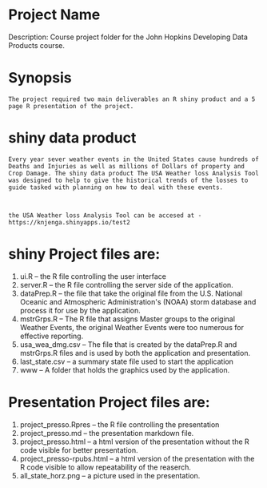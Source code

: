 # Project Name
  
  Description: Course project folder for the John Hopkins Developing Data Products course.
  
# Synopsis
    The project required two main deliverables an R shiny product and a 5 page R presentation of the project.
 
# shiny data product
    Every year sever weather events in the United States cause hundreds of Deaths and Injuries as well as millions of Dollars of property and Crop Damage. The shiny data product The USA Weather loss Analysis Tool was designed to help to give the historical trends of the losses to guide tasked with planning on how to deal with these events.
  
 
 
    the USA Weather loss Analysis Tool can be accesed at - https://knjenga.shinyapps.io/test2
 
 # shiny Project files are:
  1.	ui.R – the R file controlling the user interface
  2.	server.R – the R file controlling the server side of the application.
  3.	dataPrep.R – the file that take the original file from the U.S. National Oceanic and Atmospheric Administration's (NOAA) storm database and process it for use by the application. 
  4.	mstrGrps.R – The R file that assigns Master groups to the original Weather Events, the original Weather Events were too numerous for effective reporting.
  5.	usa_wea_dmg.csv – The file that is created by the  dataPrep.R and mstrGrps.R files and is used by both the application and presentation. 
  6.	last_state.csv – a summary state file used to start the application
  7.	www – A folder that holds the graphics used by the application. 

 # Presentation Project files are: 
  1.	project_presso.Rpres –  the R file controlling the presentation 
  2.	project_presso.md – the presentation markdown file.
  3.	project_presso.html – a html version of the presentation without the R code visible for better presentation. 
  4.	project_presso-rpubs.html – a html version of the presentation with the R code visible to allow repeatability of the reaserch. 
  5.	all_state_horz.png  – a picture used in the presentation. 

  
  
  

